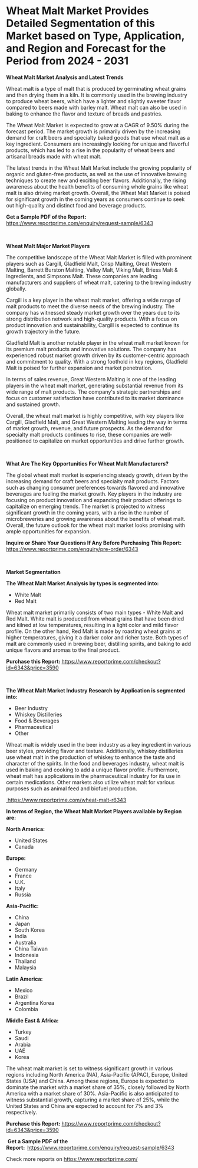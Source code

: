 <p><h1>Wheat Malt Market Provides Detailed Segmentation of this Market based on Type, Application, and Region and Forecast for the Period from 2024 - 2031</h1></p><p><strong>Wheat Malt Market Analysis and Latest Trends</strong></p>
<p><p>Wheat malt is a type of malt that is produced by germinating wheat grains and then drying them in a kiln. It is commonly used in the brewing industry to produce wheat beers, which have a lighter and slightly sweeter flavor compared to beers made with barley malt. Wheat malt can also be used in baking to enhance the flavor and texture of breads and pastries.</p><p>The Wheat Malt Market is expected to grow at a CAGR of 9.50% during the forecast period. The market growth is primarily driven by the increasing demand for craft beers and specialty baked goods that use wheat malt as a key ingredient. Consumers are increasingly looking for unique and flavorful products, which has led to a rise in the popularity of wheat beers and artisanal breads made with wheat malt.</p><p>The latest trends in the Wheat Malt Market include the growing popularity of organic and gluten-free products, as well as the use of innovative brewing techniques to create new and exciting beer flavors. Additionally, the rising awareness about the health benefits of consuming whole grains like wheat malt is also driving market growth. Overall, the Wheat Malt Market is poised for significant growth in the coming years as consumers continue to seek out high-quality and distinct food and beverage products.</p></p>
<p><strong>Get a Sample PDF of the Report:&nbsp;</strong> <a href="https://www.reportprime.com/enquiry/request-sample/6343">https://www.reportprime.com/enquiry/request-sample/6343</a></p>
<p>&nbsp;</p>
<p><strong>Wheat Malt Major Market Players</strong></p>
<p><p>The competitive landscape of the Wheat Malt Market is filled with prominent players such as Cargill, Gladfield Malt, Crisp Malting, Great Western Malting, Barrett Burston Malting, Valley Malt, Viking Malt, Briess Malt & Ingredients, and Simpsons Malt. These companies are leading manufacturers and suppliers of wheat malt, catering to the brewing industry globally.</p><p>Cargill is a key player in the wheat malt market, offering a wide range of malt products to meet the diverse needs of the brewing industry. The company has witnessed steady market growth over the years due to its strong distribution network and high-quality products. With a focus on product innovation and sustainability, Cargill is expected to continue its growth trajectory in the future.</p><p>Gladfield Malt is another notable player in the wheat malt market known for its premium malt products and innovative solutions. The company has experienced robust market growth driven by its customer-centric approach and commitment to quality. With a strong foothold in key regions, Gladfield Malt is poised for further expansion and market penetration.</p><p>In terms of sales revenue, Great Western Malting is one of the leading players in the wheat malt market, generating substantial revenue from its wide range of malt products. The company's strategic partnerships and focus on customer satisfaction have contributed to its market dominance and sustained growth.</p><p>Overall, the wheat malt market is highly competitive, with key players like Cargill, Gladfield Malt, and Great Western Malting leading the way in terms of market growth, revenue, and future prospects. As the demand for specialty malt products continues to rise, these companies are well-positioned to capitalize on market opportunities and drive further growth.</p></p>
<p>&nbsp;</p>
<p><strong>What Are The Key Opportunities For Wheat Malt Manufacturers?</strong></p>
<p><p>The global wheat malt market is experiencing steady growth, driven by the increasing demand for craft beers and specialty malt products. Factors such as changing consumer preferences towards flavored and innovative beverages are fueling the market growth. Key players in the industry are focusing on product innovation and expanding their product offerings to capitalize on emerging trends. The market is projected to witness significant growth in the coming years, with a rise in the number of microbreweries and growing awareness about the benefits of wheat malt. Overall, the future outlook for the wheat malt market looks promising with ample opportunities for expansion.</p></p>
<p><strong>Inquire or Share Your Questions If Any Before Purchasing This Report:</strong> <a href="https://www.reportprime.com/enquiry/pre-order/6343">https://www.reportprime.com/enquiry/pre-order/6343</a></p>
<p>&nbsp;</p>
<p><strong>Market Segmentation</strong></p>
<p><strong>The Wheat Malt Market Analysis by types is segmented into:</strong></p>
<p><ul><li>White Malt</li><li>Red Malt</li></ul></p>
<p><p>Wheat malt market primarily consists of two main types - White Malt and Red Malt. White malt is produced from wheat grains that have been dried and kilned at low temperatures, resulting in a light color and mild flavor profile. On the other hand, Red Malt is made by roasting wheat grains at higher temperatures, giving it a darker color and richer taste. Both types of malt are commonly used in brewing beer, distilling spirits, and baking to add unique flavors and aromas to the final product.</p></p>
<p><strong>Purchase this Report:&nbsp;</strong><a href="https://www.reportprime.com/checkout?id=6343&price=3590">https://www.reportprime.com/checkout?id=6343&price=3590</a></p>
<p>&nbsp;</p>
<p><strong>The Wheat Malt Market Industry Research by Application is segmented into:</strong></p>
<p><ul><li>Beer Industry</li><li>Whiskey Distilleries</li><li>Food & Beverages</li><li>Pharmaceutical</li><li>Other</li></ul></p>
<p><p>Wheat malt is widely used in the beer industry as a key ingredient in various beer styles, providing flavor and texture. Additionally, whiskey distilleries use wheat malt in the production of whiskey to enhance the taste and character of the spirits. In the food and beverages industry, wheat malt is used in baking and cooking to add a unique flavor profile. Furthermore, wheat malt has applications in the pharmaceutical industry for its use in certain medications. Other markets also utilize wheat malt for various purposes such as animal feed and biofuel production.</p></p>
<p><a href="https://www.reportprime.com/wheat-malt-r6343">&nbsp;https://www.reportprime.com/wheat-malt-r6343</a></p>
<p><strong>In terms of Region, the Wheat Malt Market Players available by Region are:</strong></p>
<p>
    <p> <strong> North America: </strong>
        <ul>
            <li>United States</li>
            <li>Canada</li>
        </ul>
        </p> 
    <p> <strong> Europe: </strong>
        <ul>
            <li>Germany</li>
            <li>France</li>
            <li>U.K.</li>
            <li>Italy</li>
            <li>Russia</li>
        </ul>
        </p> 
    <p> <strong> Asia-Pacific: </strong>
        <ul>
            <li>China</li>
            <li>Japan</li>
            <li>South Korea</li>
            <li>India</li>
            <li>Australia</li>
            <li>China Taiwan</li>
            <li>Indonesia</li>
            <li>Thailand</li>
            <li>Malaysia</li>
        </ul>
        </p> 
    <p> <strong> Latin America: </strong>
        <ul>
            <li>Mexico</li>
            <li>Brazil</li>
            <li>Argentina Korea</li>
            <li>Colombia</li>
        </ul>
        </p> 
    <p> <strong> Middle East & Africa: </strong>
        <ul>
            <li>Turkey</li>
            <li>Saudi</li>
            <li>Arabia</li>
            <li>UAE</li>
            <li>Korea</li>
        </ul>
    </p>
    </p>
<p><p>The wheat malt market is set to witness significant growth in various regions including North America (NA), Asia-Pacific (APAC), Europe, United States (USA) and China. Among these regions, Europe is expected to dominate the market with a market share of 35%, closely followed by North America with a market share of 30%. Asia-Pacific is also anticipated to witness substantial growth, capturing a market share of 25%, while the United States and China are expected to account for 7% and 3% respectively.</p></p>
<p><strong>Purchase this Report: </strong><a href="https://www.reportprime.com/checkout?id=6343&price=3590">https://www.reportprime.com/checkout?id=6343&price=3590</a></p>
<p>&nbsp;<strong>Get a Sample PDF of the Report:&nbsp;&nbsp;</strong><a href="https://www.reportprime.com/enquiry/request-sample/6343">https://www.reportprime.com/enquiry/request-sample/6343</a></p>
<p><strong></strong></p>
<p>Check more reports on <a href="https://www.reportprime.com/">https://www.reportprime.com/</a></p>